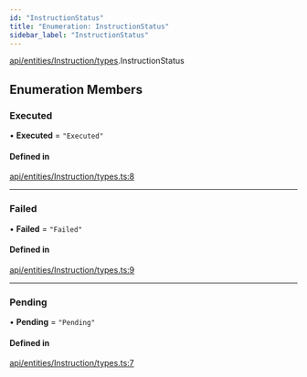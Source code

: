 ```yaml
---
id: "InstructionStatus"
title: "Enumeration: InstructionStatus"
sidebar_label: "InstructionStatus"
---
```


[api/entities/Instruction/types](../../../../../../modules/API/Entities/Instruction/Types/Types.md).InstructionStatus

## Enumeration Members

### Executed

• **Executed** = ``"Executed"``

#### Defined in

[api/entities/Instruction/types.ts:8](https://github.com/PolymeshAssociation/polymesh-sdk/blob/15be87e8/src/api/entities/Instruction/types.ts#L8)

___

### Failed

• **Failed** = ``"Failed"``

#### Defined in

[api/entities/Instruction/types.ts:9](https://github.com/PolymeshAssociation/polymesh-sdk/blob/15be87e8/src/api/entities/Instruction/types.ts#L9)

___

### Pending

• **Pending** = ``"Pending"``

#### Defined in

[api/entities/Instruction/types.ts:7](https://github.com/PolymeshAssociation/polymesh-sdk/blob/15be87e8/src/api/entities/Instruction/types.ts#L7)
